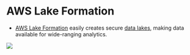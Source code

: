 # AWS Lake Formation
- [AWS Lake Formation](https://aws.amazon.com/lake-formation/) easily creates secure [data lakes](../../../../6_BigDataServices/StorageDBs/DataLakes/DataLake.md), making data available for wide-ranging analytics.

![](https://d1.awsstatic.com/diagrams/Lake-formation-HIW.9ea3fab3b2ac697a42ae7a805b986278ffd4f41e.png)